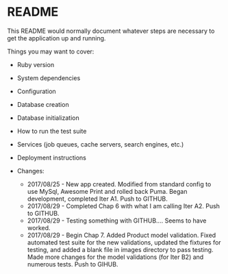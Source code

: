 # README

This README would normally document whatever steps are necessary to get the
application up and running.

Things you may want to cover:

* Ruby version

* System dependencies

* Configuration

* Database creation

* Database initialization

* How to run the test suite

* Services (job queues, cache servers, search engines, etc.)

* Deployment instructions

* Changes:
  * 2017/08/25 - New app created.  Modified from standard config to use MySql, Awesome Print and rolled back Puma.  Began development, completed Iter A1.  Push to GITHUB.
  * 2017/08/29 - Completed Chap 6 with what I am calling Iter A2.  Push to GITHUB.
  * 2017/08/29 - Testing something with GITHUB.... Seems to have worked.
  * 2017/08/29 - Begin Chap 7. Added Product model validation.  Fixed automated test suite for the new validations, updated the fixtures for testing, and added a blank file in images directory to pass testing.  Made more changes for the model validations (for Iter B2) and numerous tests.  Push to GIHUB.
